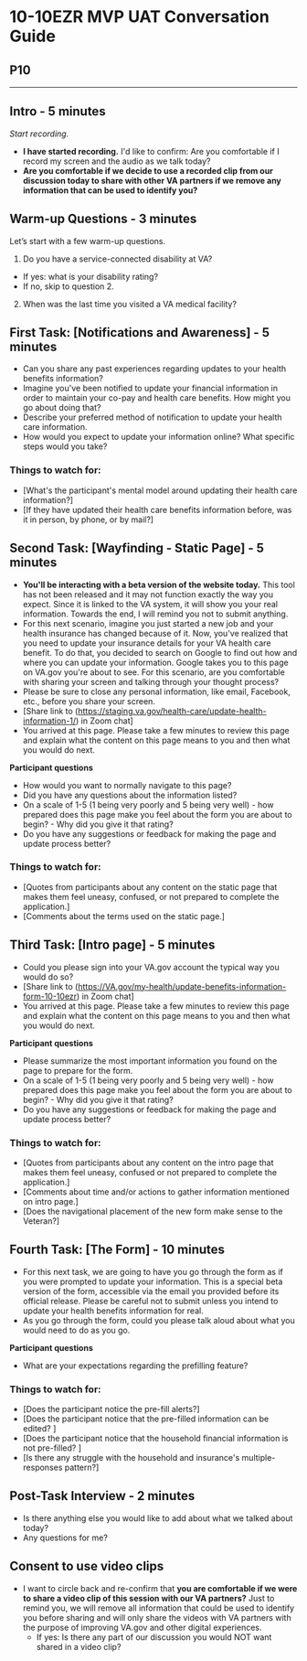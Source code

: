 # 10-10EZR MVP UAT Conversation Guide 

## P10

----------



## Intro - 5 minutes

*Start recording.*

- **I have started recording.** I'd like to confirm: Are you comfortable if I record my screen and the audio as we talk today?
- **Are you comfortable if we decide to use a recorded clip from our discussion today to share with other VA partners if we remove any information that can be used to identify you?**


## Warm-up Questions - 3 minutes

Let’s start with a few warm-up questions.

1. Do you have a service-connected disability at VA?
- If yes: what is your disability rating?
- If no, skip to question 2.
2. When was the last time you visited a VA medical facility?

## First Task: [Notifications and Awareness] - 5 minutes

- Can you share any past experiences regarding updates to your health benefits information?
- Imagine you've been notified to update your financial information in order to maintain your co-pay and health care benefits. How might you go about doing that?
- Describe your preferred method of notification to update your health care information.
- How would you expect to update your information online? What specific steps would you take?

### Things to watch for:

- [What's the participant's mental model around updating their health care information?]
- [If they have updated their health care benefits information before, was it in person, by phone, or by mail?]


## Second Task: [Wayfinding - Static Page] - 5 minutes

- **You'll be interacting with a beta version of the website today.** This tool has not been released and it may not function exactly the way you expect. Since it is linked to the VA system, it will show you your real information. Towards the end, I will remind you not to submit anything.
- For this next scenario, imagine you just started a new job and your health insurance has changed because of it. Now, you've realized that you need to update your insurance details for your VA health care benefit. To do that, you decided to search on Google to find out how and where you can update your information. Google takes you to this page on VA.gov you're about to see. For this scenario, are you comfortable with sharing your screen and talking through your thought process?
- Please be sure to close any personal information, like email, Facebook, etc., before you share your screen.
- [Share link to (https://staging.va.gov/health-care/update-health-information-1/) in Zoom chat]
- You arrived at this page. Please take a few minutes to review this page and explain what the content on this page means to you and then what you would do next.

**Participant questions** 
- How would you want to normally navigate to this page?
- Did you have any questions about the information listed?
- On a scale of 1-5 (1 being very poorly and 5 being very well) - how prepared does this page make you feel about the form you are about to begin? - Why did you give it that rating?
- Do you have any suggestions or feedback for making the page and update process better?

### Things to watch for:

- [Quotes from participants about any content on the static page that makes them feel uneasy, confused, or not prepared to complete the application.]
- [Comments about the terms used on the static page.]


## Third Task: [Intro page] - 5 minutes

- Could you please sign into your VA.gov account the typical way you would do so?
- [Share link to (https://VA.gov/my-health/update-benefits-information-form-10-10ezr) in Zoom chat]
- You arrived at this page. Please take a few minutes to review this page and explain what the content on this page means to you and then what you would do next.

**Participant questions** 
- Please summarize the most important information you found on the page to prepare for the form.
- On a scale of 1-5 (1 being very poorly and 5 being very well) - how prepared does this page make you feel about the form you are about to begin? - Why did you give it that rating?
- Do you have any suggestions or feedback for making the page and update process better?

### Things to watch for:

- [Quotes from participants about any content on the intro page that makes them feel uneasy, confused or not prepared to complete the application.]
- [Comments about time and/or actions to gather information mentioned on intro page.]
- [Does the navigational placement of the new form make sense to the Veteran?]

## Fourth Task: [The Form] - 10 minutes

- For this next task, we are going to have you go through the form as if you were prompted to update your information. This is a special beta version of the form, accessible via the email you provided before its official release. Please be careful not to submit unless you intend to update your health benefits information for real.
- As you go through the form, could you please talk aloud about what you would need to do as you go.

**Participant questions** 
- What are your expectations regarding the prefilling feature?

### Things to watch for:

- [Does the participant notice the pre-fill alerts?]
- [Does the participant notice that the pre-filled information can be edited? ]
- [Does the participant notice that the household financial information is not pre-filled? ]
- [Is there any struggle with the household and insurance's multiple-responses pattern?] 

## Post-Task Interview - 2 minutes

- Is there anything else you would like to add about what we talked about today?
- Any questions for me? 

## Consent to use video clips

- I want to circle back and re-confirm that **you are comfortable if we were to share a video clip of this session with our VA partners?** Just to remind you, we will remove all information that could be used to identify you before sharing and will only share the videos with VA partners with the purpose of improving VA.gov and other digital experiences.
   - If yes: Is there any part of our discussion you would NOT want shared in a video clip?

